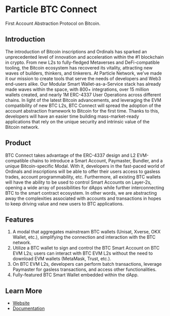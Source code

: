# Particle BTC Connect

First Account Abstraction Protocol on Bitcoin.

## Introduction

The introduction of Bitcoin inscriptions and Ordinals has sparked an unprecedented level of innovation and acceleration within the #1 blockchain in crypto. From new L2s to fully-fledged Metaverses and DeFi-compatible tooling, the Bitcoin ecosystem has recovered its vitality, attracting new waves of builders, thinkers, and tinkerers. At Particle Network, we’ve made it our mission to create tools that serve the needs of developers and Web3 end-users alike. Our Modular Smart Wallet-as-a-Service stack has already made waves within the space, with 800+ integrations, over 15 million wallets created, and nearly 1M ERC-4337 User Operations across different chains. In light of the latest Bitcoin advancements, and leveraging the EVM compatibility of new BTC L2s, BTC Connect will spread the adoption of the account abstraction framework to Bitcoin for the first time. Thanks to this, developers will have an easier time building mass-market-ready applications that rely on the unique security and intrinsic value of the Bitcoin network.

## Product

BTC Connect takes advantage of the ERC-4337 design and L2 EVM-compatible chains to introduce a Smart Account, Paymaster, Bundler, and a unique Bitcoin-specific Modal. With it, developers in the fast-paced world of Ordinals and inscriptions will be able to offer their users access to gasless trades, account programmability, etc. Furthermore, all existing BTC wallets will have the ability to be used to control Smart Accounts on Layer-2s, opening a wide array of possibilities for dApps while further interconnecting BTC to the smart contract ecosystem. In other words, we are abstracting away the complexities associated with accounts and transactions in hopes to keep driving value and new users to BTC applications.

## Features

1. A modal that aggregates mainstream BTC wallets (Unisat, Xverse, OKX Wallet, etc.), simplifying the connection and interaction with the BTC network.
2. Utilize a BTC wallet to sign and control the BTC Smart Account on BTC EVM L2s; users can interact with BTC EVM L2s without the need to download EVM wallets (MetaMask, Trust, etc.).
3. On BTC EVM L2s, developers can perform batch transactions, leverage Paymaster for gasless transactions, and access other functionalities.
4. Fully-featured BTC Smart Wallet embedded within the dApp.

## Learn More

- [Website](https://particle.network)
- [Documentation](https://docs.particle.network/developers/btc-connect)
